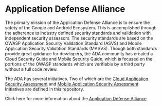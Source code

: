 # Application Defense Alliance
The primary mission of the Application Defense Alliance is to ensure the safety of the Google and Android Ecosystem. This is accomplished through the adherence to industry defined security standards and validation with independent security assessors. The security standards are based on the OWASP Application Security Validation Standard (ASVS) and Mobile Application Security Validation Standards (MASVS). Though both standards provide great guidance for developers, the ADA community has created a Cloud Security Guide and Mobile Security Guide, which is focused on the portions of the OWASP standards which are verifiable by a third party without a full code review.

The ADA has several initiatives. Two of which are the [Cloud Application Security Assessment](https://github.com/appdefensealliance/ASA/tree/main/CloudAppSecurity) and [Mobile Application Security Assessment](https://github.com/appdefensealliance/ASA/tree/main/MobileAppSecurity) Initiatives are defined in this repository. 

Click here for more information about the [Application Defense Alliance](https://www.appdefensealliance.dev/)

